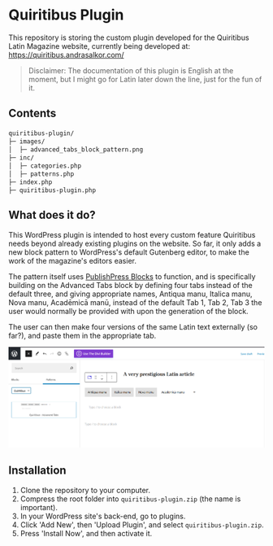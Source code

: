 # Quiritibus Plugin

This repository is storing the custom plugin developed for the Quiritibus Latin Magazine website, currently being developed at: https://quiritibus.andrasalkor.com/

> Disclaimer: The documentation of this plugin is English at the moment, but I might go for Latin later down the line, just for the fun of it.

## Contents

```
quiritibus-plugin/
├─ images/
│  ├─ advanced_tabs_block_pattern.png
├─ inc/
│  ├─ categories.php
│  ├─ patterns.php
├─ index.php
├─ quiritibus-plugin.php
```

## What does it do?

This WordPress plugin is intended to host every custom feature Quiritibus needs beyond already existing plugins on the website. So far, it only adds a new block pattern to WordPress's default Gutenberg editor, to make the work of the magazine's editors easier.

The pattern itself uses [PublishPress Blocks](https://publishpress.com) to function, and is specifically building on the Advanced Tabs block by defining four tabs instead of the default three, and giving appropriate names, Antiqua manu, Italica manu, Nova manu, Acadēmicā manū, instead of the default Tab 1, Tab 2, Tab 3 the user would normally be provided with upon the generation of the block.

The user can then make four versions of the same Latin text externally (so far?), and paste them in the appropriate tab.

![Showcasing the plugin](images\advanced_tabs_block_pattern.png)

## Installation

1. Clone the repository to your computer.
2. Compress the root folder into `quiritibus-plugin.zip` (the name is important).
3. In your WordPress site's back-end, go to plugins.
4. Click 'Add New', then 'Upload Plugin', and select `quiritibus-plugin.zip`.
5. Press 'Install Now', and then activate it.
